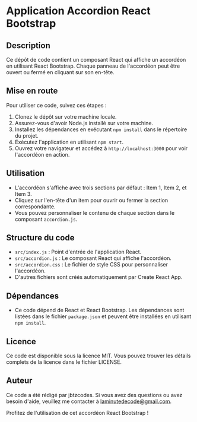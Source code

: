 # Application Accordion React Bootstrap

## Description
Ce dépôt de code contient un composant React qui affiche un accordéon en utilisant React Bootstrap. Chaque panneau de l'accordéon peut être ouvert ou fermé en cliquant sur son en-tête.

## Mise en route
Pour utiliser ce code, suivez ces étapes :

1. Clonez le dépôt sur votre machine locale.
2. Assurez-vous d'avoir Node.js installé sur votre machine.
3. Installez les dépendances en exécutant `npm install` dans le répertoire du projet.
4. Exécutez l'application en utilisant `npm start`.
5. Ouvrez votre navigateur et accédez à `http://localhost:3000` pour voir l'accordéon en action.

## Utilisation
- L'accordéon s'affiche avec trois sections par défaut : Item 1, Item 2, et Item 3.
- Cliquez sur l'en-tête d'un item pour ouvrir ou fermer la section correspondante.
- Vous pouvez personnaliser le contenu de chaque section dans le composant `accordion.js`.

## Structure du code
- `src/index.js` : Point d'entrée de l'application React.
- `src/accordion.js` : Le composant React qui affiche l'accordéon.
- `src/accordion.css` : Le fichier de style CSS pour personnaliser l'accordéon.
- D'autres fichiers sont créés automatiquement par Create React App.

## Dépendances
- Ce code dépend de React et React Bootstrap. Les dépendances sont listées dans le fichier `package.json` et peuvent être installées en utilisant `npm install`.

## Licence
Ce code est disponible sous la licence MIT. Vous pouvez trouver les détails complets de la licence dans le fichier LICENSE.

## Auteur
Ce code a été rédigé par jbtzcodes. Si vous avez des questions ou avez besoin d'aide, veuillez me contacter à laminutedecode@gmail.com.

Profitez de l'utilisation de cet accordéon React Bootstrap !
